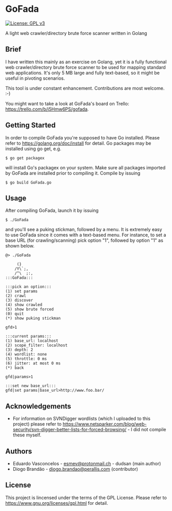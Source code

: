 # GoFada
[![License: GPL v3](https://img.shields.io/badge/License-GPL%20v3-blue.svg)](https://github.com/dudsan/GoFada/blob/master/LICENSE)

A light web crawler/directory brute force scanner written in Golang

## Brief
I have written this mainly as an exercise on Golang, yet it is a fully functional web crawler/directory brute force scanner to be used for mapping standard web applications. It's only 5 MB large and fully text-based, so it might be useful in pivoting scenarios.

This tool is under constant enhancement. Contributions are most welcome. :-)

You might want to take a look at GoFada's board on Trello: https://trello.com/b/j5Hmw6PS/gofada.
## Getting Started
In order to compile GoFada you're supposed to have Go installed. Please refer to https://golang.org/doc/install for detail. Go packages may be installed using go get, e.g.
```
$ go get packagex
```
will install Go's packagex on your system. Make sure all packages imported by GoFada are installed prior to compiling it. Compile by issuing
```
$ go build GoFada.go
```
## Usage
After compiling GoFada, launch it by issuing
```
$ ./GoFada
```
and you'll see a puking stickman, followed by a menu. It is extremely easy to use GoFada since it comes with a text-based menu. For instance, to set a base URL (for crawling/scanning) pick option "1", followed by option "1" as shown below.
```
@> ./GoFada

     (}
    /Y\`;,
    /^\  ;:,
:::GoFada:::

:::pick an option:::
(1) set params
(2) crawl
(3) discover
(4) show crawled
(5) show brute forced
(0) quit
(*) show puking stickman

gfd>1

:::current params:::
(1) base_url: localhost
(2) scope_filter: localhost
(3) depth: 2
(4) wordlist: none
(5) throttle: 0 ms
(6) jitter: at most 0 ms
(*) back

gfd|params>1

:::set new base_url:::
gfd|set params|base_url>http://www.foo.bar/
```
## Acknowledgements
* For information on SVNDigger wordlists (which I uploaded to this project) please refer to https://www.netsparker.com/blog/web-security/svn-digger-better-lists-for-forced-browsing/ - I did not compile these myself. 
## Authors
* Eduardo Vasconcelos - esmev@protonmail.ch - dudsan (main author)
* Diogo Brandão - diogo.brandao@perallis.com (contributor)
## License
This project is lincensed under the terms of the GPL License. Please refer to https://www.gnu.org/licenses/gpl.html for detail.
